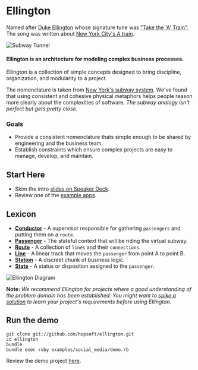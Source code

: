 # Ellington
Named after [Duke Ellington](http://www.dukeellington.com/) whose signature tune was ["Take the 'A' Train"](http://en.wikipedia.org/wiki/Take_the_%22A%22_Train).
The song was written about [New York City's A train](http://en.wikipedia.org/wiki/A_%28New_York_City_Subway_service%29).

![Subway Tunnel](https://raw.github.com/hopsoft/ellington/master/doc/tunnel.jpg)

#### Ellington is an architecture for modeling complex business processes.

Ellington is a collection of simple concepts designed to bring discipline, organization, and modularity to a project.

The nomenclature is taken from [New York's subway system](http://en.wikipedia.org/wiki/New_York_City_Subway).
We've found that using consistent and cohesive physical metaphors helps people reason more clearly about the complexities of software.
*The subway analogy isn't perfect but gets pretty close.*

### Goals

- Provide a consistent nomenclature thats simple enough to be shared by engineering and the business team.
- Establish constraints which ensure complex projects are easy to manage, develop, and maintain.

## Start Here

* Skim the intro [slides on Speaker Deck](https://speakerdeck.com/hopsoft/ellington-intro).
* Review one of the [example apps](https://github.com/hopsoft/ellington/tree/master/examples/social_media).

## Lexicon

- **[Conductor](https://github.com/hopsoft/ellington/wiki/Conductor)** - A supervisor responsible for gathering `passengers` and putting them on a `route`.
- **[Passenger](https://github.com/hopsoft/ellington/wiki/Passenger)** - The stateful context that will be riding the virtual subway.
- **[Route](https://github.com/hopsoft/ellington/wiki/Route)** - A collection of `lines` and their `connections`.
- **[Line](https://github.com/hopsoft/ellington/wiki/Line)** - A linear track that moves the `passenger` from point A to point B.
- **[Station](https://github.com/hopsoft/ellington/wiki/Station)** - A discreet chunk of business logic.
- **[State](https://github.com/hopsoft/ellington/wiki/State)** - A status or disposition assigned to the `passenger`.

![Ellington Diagram](https://raw.github.com/hopsoft/ellington/master/doc/primary-terms.png)

**Note:** *We recommend Ellington for projects where a good understanding of the problem domain has been established.
You might want to [spike a solution](http://en.wikipedia.org/wiki/Software_prototyping) to learn your project's requirements before using Ellington.*

## Run the demo

```
git clone git://github.com/hopsoft/ellington.git
cd ellington
bundle
bundle exec ruby examples/social_media/demo.rb
```

Review the demo project [here](https://github.com/hopsoft/ellington/tree/master/examples/social_media).

